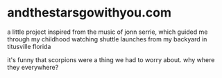 # andthestarsgowithyou.com
a little project inspired from the music of jonn serrie, which guided me through my childhood watching shuttle launches from my backyard in titusville florida

it's funny that scorpions were a thing we had to worry about. why where they everywhere?
